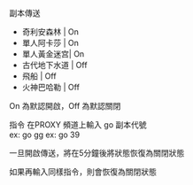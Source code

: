 副本傳送

* 奇利安森林 | On
* 單人阿卡莎 | On
* 單人黃金迷宫| On
* 古代地下水道 | Off
* 飛船 | Off
* 火神巴哈勒 | Off

On 為默認開啟，Off 為默認關閉

指令
在PROXY 頻道上輸入 go 副本代號  
ex: go gg
ex: go 39

一旦開啟傳送，將在5分鐘後將狀態恢復為關閉狀態

如果再輸入同樣指令，則會恢復為關閉狀態

